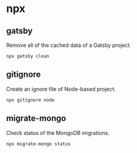 # npx

## gatsby

Remove all of the cached data of a Gatsby project.

```console
npx gatsby clean
```

## gitignore

Create an ignore file of Node-based project.

```console
npx gitignore node
```

## migrate-mongo

Check status of the MongoDB migrations.

```console
npx migrate-mongo status
```
